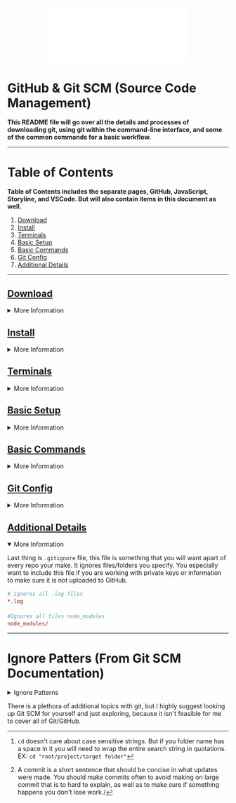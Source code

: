 <p align="center"><img src="../images/ddinc-logo-white.svg" style="width: 33vw"></p>

# GitHub & Git SCM (Source Code Management)
	
**This README file will go over all the details and processes of downloading git, using git within the command-line interface, and some of the common commands for a basic workflow.**
	
----
	
# Table of Contents
	
**Table of Contents includes the separate pages, GitHub, JavaScript, Storyline, and VSCode. But will also contain items in this document as well.**
	
1. [Download](#download)
2. [Install](#install)
3. [Terminals](#terminals)
4. [Basic Setup](#basic-setup)
5. [Basic Commands](#basic-commands)
6. [Git Config](#git-config)
7. [Additional Details](#details)
	
---

<!-- Start Download Section -->
## <u>Download <a name="download"></a></u>
<details>

<summary>More Information</summary>
Download both Git SCM and GitHub Desktop from the links below

> This will download the latest releases for each **_It will not take you to the website_**. Unless GitSCM or GitHub Desktop change the way they href is linked to the buttons on the webpage.

After they have downloaded please go to the [install](#install) section and follow the steps if you have never installed Git SCM or GitHub Desktop before.

<a href="https://GitHub.com/git-for-windows/git/releases/download/v2.36.1.windows.1/Git-2.36.1-64-bit.exe">Download Git SCM</a>

<a href="https://central.GitHub.com/deployments/desktop/desktop/latest/win32">Download GitHub Desktop</a>

</details>
<!-- End Download Section -->


<!-- Start Install Section -->
## <u>Install <a name="install"></a></u>
<details>
<summary>More Information</summary>

This section will go over how to install Git SCM and GitHub Desktop. 

### GitHub Desktop
GitHub desktop is a fairly simple install, you can just follow the prompts it gives you.

### Git SCM
Git SCM is a different story. If have you installed Git SCM before on a personal computer, you can skip this as it means you probably have a good understand of how to use Git SCM.

Please follow this screencast video (Approx: 51s in length).

[Tutorial](https://www.screencast.com/t/SXFemcxHO)

</details>
<!-- End Install Section -->

<!-- Start Terminal Section  -->
## <u>Terminals <a name="terminals"></a></u>
<details>
<summary>More Information</summary>

You need to use some kind of [Terminal Application](https://en.wikipedia.org/wiki/Terminal_emulator) in order to use Git SCM. 

There are dozens of Terminal applications you can use, so I am only going to list the terminal application I prefer to use. Which is the Windows Terminal you can find in the Microsoft Store. It's highly customizable, and you can create profiles to match your needs along with applying color themes.

[Windows Terminal](https://www.microsoft.com/store/apps/9n0dx20hk701)

I am not going to go into detail on how to setup Windows Terminal- There are plenty of tutorials online and I would essentially just be reinventing the wheel. 
</details>
<!-- End Terminal Section  -->

<!-- Start Basic Setup Section -->
## <u>Basic Setup<a name="basic-setup"></a></u>
<details>
<summary>More Information</summary>

This section will cover the basic setup of Git SCM for registering 

<details>
<summary>Steps to setting up Git SCM and pushing to a remote repository</summary>
1. First you want to register your name and public email.
	
```bash session
git config --global user.name "Your Name Here"
git config --global user.email you@yourdomainhere.com
```
2. Go into your project directory using whats called ```cd``` [^1] which means `change directory`
```bash session
cd projectname
```
3. Once you are in the fold you would like to make the root of your repository you run the command
```bash session
git init
```
4. This creates a `.git` folder in your root repository.
5. Create a repository on GitHub, grab the https or the <u>ssh link (if you have setup an ssh authentication key)</u>
>If you want to do everything via command line you will have to install Github CLI. Which I do not personally use
	
![screenshot depicting GitHub clone window.][GitClone]
	
6. Next run the following command to link the GitHub repo to your local repo
```bash session
git remote add origin https://github.com/YourUserName/NameOfRepo.git
```
7. Next you will add all the files from your project
```bash session
git add .
```	
8. Next you will create a commit[^2] of the files you are about to push
```bash session
git commit -m"Use the -m flag to tell git what you message is between the quotes"
```
9. Lastly you will now push the the commit to the remote repository on GitHub.
``` bash session
git push -u origin
```

Just a couple of additional things if you ever need to update your remote url use the following command

- Setting a new remote repository. 
```bash session
git remote set-url origin https://github.com/Github/Reponame.git
```
- Restoring staged commits that haven't been pushed
```bash session
git restore --staged
```
</details>


[^1]: ```cd``` doesn't care about case sensitive strings. But if you folder name has a space in it you will need to wrap the entire search string in quotations. EX: ```cd "root/project/target folder"``` 
[^2]: A commit is a short sentence that should be concise in what updates were made. You should make commits often to avoid making on large commit that is to hard to explain, as well as to make sure if something happens you don't lose work./
</details>
<!-- End Basic Setup Section -->

<!-- Start Basic Commands Sections -->
## <u>Basic Commands<a name="basic-commands"></a></u>
<details>
<summary>More Information</summary>

Below I am going to list several additional git commands that are good to familiarize yourself with.

```bash
git status # Shows modified files in working directory.
git add [file] # if you want to add a specific file, you would just write in the directory to the file.
git reset [file] # The opposite of add removes a file or use `git reset .` to remove all files from the stage. Note this does not undo any changes you have made in the working directory.
git diff && git diff --staged # Shows what is changed but not staged adding the --staged flag shows what is staged but not committed.
git rm [file] # Deletes the file from the project and stages for the removal commit.
git pull # Fetch and merge any commits from the tracked remote branch

```
</details>
<!-- End Basic Commands Sections -->

<!-- Start Git Config Section -->
## <u>Git Config<a name="git-config"></a></u>
<details>
<summary>More Information</summary>

This section is going to over setting up a `.gitconfig` file

I have included the `.gitconfig` I used personally as well for you to use and overwrite if you want. I have a few `alias` which is essentially shorthand abbreviations for git calls. Take a look below and see if you can figure out what my calls my alias are shortening. 

Outside of the alias' there are not many things you would really need to change the `.gitconfig` for unless you really want to customize things such as colors like I have.

```ini
[alias]
	st = status
	ci = commit
	re = restore --staged
	ph = push -u origin
	llog = log --date=local
	remadd = remote add origin
	remset = remote set-url origin 
```
</details>
<!-- End Git Config Section -->

<!-- Start Additional Details Section -->
## <u>Additional Details<a name="details"></a></u>
<details open>
<summary>More Information</summary>

Last thing is `.gitignore` file, this file is something that you will want apart of every repo your make. It ignores files/folders you specify. You especially want to include this file if you are working with private keys or information to make sure it is not uploaded to GitHub.

```ini
# Ignores all .log files
*.log

#Ignores all files node_modules
node_modules/
```
---

# Ignore Patters (From Git SCM Documentation)

<details>
	<summary>Ignore Patterns</summary>
	PATTERN FORMAT
A blank line matches no files, so it can serve as a separator for readability.

A line starting with `#` serves as a comment. Put a backslash `("\")` in front of the first hash for patterns that begin with a hash.

Trailing spaces are ignored unless they are quoted with backslash `("\")`.

An optional prefix "!" which negates the pattern; any matching file excluded by a previous pattern will become included again. It is not possible to re-include a file if a parent directory of that file is excluded. Git doesn’t list excluded directories for performance reasons, so any patterns on contained files have no effect, no matter where they are defined. Put a backslash `("\")` in front of the first `"!"` for patterns that begin with a literal `"!"`, for example, `"\!important!.txt"`.

The slash `/` is used as the directory separator. Separators may occur at the beginning, middle or end of the `.gitignore` search pattern.

If there is a separator at the beginning or middle (or both) of the pattern, then the pattern is relative to the directory level of the particular `.gitignore` file itself. Otherwise the pattern may also match at any level below the `.gitignore` level.

If there is a separator at the end of the pattern then the pattern will only match directories, otherwise the pattern can match both files and directories.

For example, a pattern `doc/frotz/` matches `doc/frotz` directory, but not `a/doc/frotz` directory; however `frotz/` matches frotz and `a/frotz` that is a directory (all paths are relative from the `.gitignore` file).

An asterisk `"*"` matches anything except a slash. The character `"?"` matches any one character except `"/"`. The range notation, e.g. `[a-zA-Z]`, can be used to match one of the characters in a range. See fnmatch(3) and the FNM_PATHNAME flag for a more detailed description.

Two consecutive asterisks `("**")` in patterns matched against full pathname may have special meaning:

A leading `"**"` followed by a slash means match in all directories. For example, `"**/foo"` matches file or directory `"foo"` anywhere, the same as pattern `"foo"`. `"**/foo/bar"` matches file or directory `"bar"` anywhere that is directly under directory `"foo"`.

A trailing `"/**"` matches everything inside. For example, `"abc/**"` matches all files inside directory `"abc"`, relative to the location of the `.gitignore` file, with infinite depth.

A slash followed by two consecutive asterisks then a slash matches zero or more directories. For example, `"a/**/b"` matches `"a/b"`, `"a/x/b"`, `"a/x/y/b"` and so on.

Other consecutive asterisks are considered regular asterisks and will match according to the previous rules.
</details>

There is a plethora of additional topics with git, but I highly suggest looking up Git SCM for yourself and just exploring, because it isn't feasible for me to cover all of Git/GitHub. 
</details>
<!-- End Additional Details Section -->

<!-- Image references -->
[GitClone]: ../images/GitHubCloneRepository.png